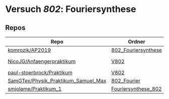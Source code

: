 # Versuch *802*: Fouriersynthese

## Repos

|                                       Repo                                       |                                            Ordner                                            |                                                                                                                                          PDFs                                                                                                                                           |
|----------------------------------------------------------------------------------|----------------------------------------------------------------------------------------------|-----------------------------------------------------------------------------------------------------------------------------------------------------------------------------------------------------------------------------------------------------------------------------------------|
|[komrozik/AP2019](../repo/komrozik/AP2019)                                        |[802_Fouriersynthese](https://github.com/komrozik/AP2019/tree/master/802_Fouriersynthese)     |–                                                                                                                                                                                                                                                                                        |
|[NicoJG/Anfaengerpraktikum](../repo/NicoJG/Anfaengerpraktikum)                    |[V802](https://github.com/NicoJG/Anfaengerpraktikum/tree/master/V802)                         |[Abgabe.pdf](https://docs.google.com/viewer?url=https://raw.githubusercontent.com/NicoJG/Anfaengerpraktikum/master/V802/Abgabe.pdf)<br/>[V802_Feedback.pdf](https://docs.google.com/viewer?url=https://raw.githubusercontent.com/NicoJG/Anfaengerpraktikum/master/V802/V802_Feedback.pdf)|
|[paul-stoerbrock/Praktikum](../repo/paul-stoerbrock/Praktikum)                    |[V802](https://github.com/paul-stoerbrock/Praktikum/tree/master/V802)                         |–                                                                                                                                                                                                                                                                                        |
|[SamGTex/Physik_Praktikum_Samuel_Max](../repo/SamGTex/Physik_Praktikum_Samuel_Max)|[802_Fourier](https://github.com/SamGTex/Physik_Praktikum_Samuel_Max/tree/master/802_Fourier) |–                                                                                                                                                                                                                                                                                        |
|[smjolame/Praktikum_1](../repo/smjolame/Praktikum_1)                              |[Fouriersynthese_802](https://github.com/smjolame/Praktikum_1/tree/master/Fouriersynthese_802)|–                                                                                                                                                                                                                                                                                        |
